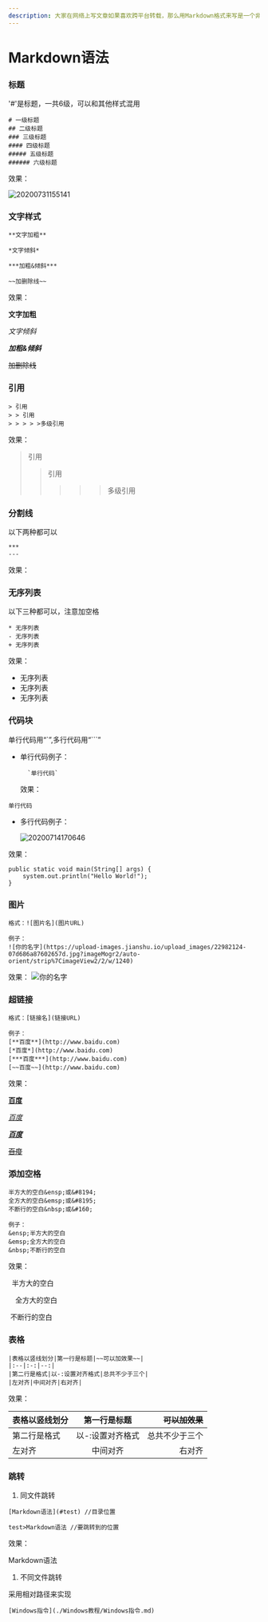 ```yaml
---
description: 大家在网络上写文章如果喜欢跨平台转载，那么用Markdown格式来写是一个非常好的选择，本文是对Markdown常用的格式的介绍。
---
```


# Markdown语法

### 标题

'\#'是标题，一共6级，可以和其他样式混用

```text
# 一级标题
## 二级标题
### 三级标题
#### 四级标题
##### 五级标题
###### 六级标题
```

效果：

![20200731155141](https://cdn.jsdelivr.net/gh/leiyu1997/ImageHostingService@master/resources/blogs/20200731155141.png)

### 文字样式

```text
**文字加粗**

*文字倾斜*

***加粗&倾斜***

~~加删除线~~
```

效果：

**文字加粗**

_文字倾斜_

_**加粗&倾斜**_

~~加删除线~~

### 引用

```text
> 引用
> > 引用
> > > > >多级引用
```

效果：

> 引用
>
> > 引用
> >
> > > > > 多级引用

### 分割线

以下两种都可以

```text
***
---
```

效果：

### 无序列表

以下三种都可以，注意加空格

```text
* 无序列表
- 无序列表
+ 无序列表
```

效果：

* 无序列表
* 无序列表
* 无序列表

### 代码块

单行代码用“\`”,多行代码用“\`\`\`”

* 单行代码例子：

  ```text
    `单行代码`
  ```

  效果：

`单行代码`

* 多行代码例子：

  ![20200714170646](https://cdn.jsdelivr.net/gh/leiyu1997/ImageHostingService@master/resources/blogs/20200714170646.png)

效果：

```text
public static void main(String[] args) {
    system.out.println("Hello World!");
}
```

### 图片

```text
格式：![图片名](图片URL)

例子：
![你的名字](https://upload-images.jianshu.io/upload_images/22982124-07d686a87602657d.jpg?imageMogr2/auto-orient/strip%7CimageView2/2/w/1240)
```

效果： ![&#x4F60;&#x7684;&#x540D;&#x5B57;](https://upload-images.jianshu.io/upload_images/22982124-07d686a87602657d.jpg?imageMogr2/auto-orient/strip%7CimageView2/2/w/1240)

### 超链接

```text
格式：[链接名](链接URL)

例子：
[**百度**](http://www.baidu.com)
[*百度*](http://www.baidu.com)
[***百度***](http://www.baidu.com)
[~~百度~~](http://www.baidu.com)
```

效果：

[**百度**](http://www.baidu.com)

[_百度_](http://www.baidu.com)

[_**百度**_](http://www.baidu.com)

[~~百度~~](http://www.baidu.com)

### 添加空格

```text
半方大的空白&ensp;或&#8194;
全方大的空白&emsp;或&#8195;
不断行的空白&nbsp;或&#160;

例子：
&ensp;半方大的空白
&emsp;全方大的空白
&nbsp;不断行的空白
```

效果：

 半方大的空白

 全方大的空白

 不断行的空白

### 表格

```text
|表格以竖线划分|第一行是标题|~~可以加效果~~|
|:--|:-:|--:|
|第二行是格式|以-:设置对齐格式|总共不少于三个|
|左对齐|中间对齐|右对齐|
```

效果：

| 表格以竖线划分 | 第一行是标题 | ~~可以加效果~~ |
| :--- | :---: | ---: |
| 第二行是格式 | 以-:设置对齐格式 | 总共不少于三个 |
| 左对齐 | 中间对齐 | 右对齐 |

### 跳转

1. 同文件跳转

```text
[Markdown语法](#test) //目录位置

test>Markdown语法 //要跳转到的位置
```

效果：

Markdown语法

1. 不同文件跳转

采用相对路径来实现

```text
[Windows指令](./Windows教程/Windows指令.md)
```

